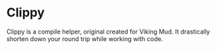 # Clippy
Clippy is a compile helper, original created for Viking Mud. It drastically shorten down your round trip while working with code.
